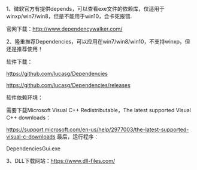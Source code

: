 





1、微软官方有提供depends，可以查看exe文件的依赖库，仅适用于winxp/win7/win8，但是不能用于win10，会卡死报错.

官网下载：http://www.dependencywalker.com/ 

2、隆重推荐Dependencies，可以应用在win7/win8/win10，不支持winxp，但还是推荐使用！

软件下载：

https://github.com/lucasg/Dependencies

https://github.com/lucasg/Dependencies/releases

软件依赖环境：

需要下载Microsoft Visual C++ Redistributable，The latest supported Visual C++ downloads：

https://support.microsoft.com/en-us/help/2977003/the-latest-supported-visual-c-downloads
最后，运行程序：

DependenciesGui.exe

3、DLL下载网站：https://www.dll-files.com/
